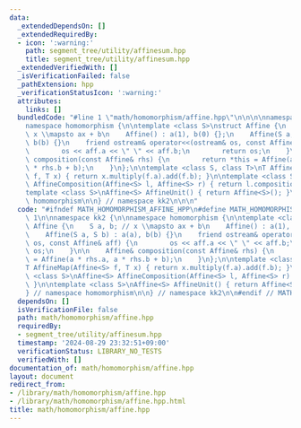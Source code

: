 ```yaml
---
data:
  _extendedDependsOn: []
  _extendedRequiredBy:
  - icon: ':warning:'
    path: segment_tree/utility/affinesum.hpp
    title: segment_tree/utility/affinesum.hpp
  _extendedVerifiedWith: []
  _isVerificationFailed: false
  _pathExtension: hpp
  _verificationStatusIcon: ':warning:'
  attributes:
    links: []
  bundledCode: "#line 1 \"math/homomorphism/affine.hpp\"\n\n\n\nnamespace kk2 {\n\n\
    namespace homomorphism {\n\ntemplate <class S>\nstruct Affine {\n    S a, b; //\
    \ x \\mapsto ax + b\n    Affine() : a(1), b(0) {};\n    Affine(S a, S b) : a(a),\
    \ b(b) {}\n    friend ostream& operator<<(ostream& os, const Affine& aff) {\n\
    \        os << aff.a << \" \" << aff.b;\n        return os;\n    }\n\n    Affine&\
    \ composition(const Affine& rhs) {\n        return *this = Affine(a * rhs.a, a\
    \ * rhs.b + b);\n    }\n};\n\ntemplate <class S, class T>\nT AffineMap(Affine<S>\
    \ f, T x) { return x.multiply(f.a).add(f.b); }\n\ntemplate <class S>\nAffine<S>\
    \ AffineComposition(Affine<S> l, Affine<S> r) { return l.composition(r); }\n\n\
    template <class S>\nAffine<S> AffineUnit() { return Affine<S>(); }\n\n} // namespace\
    \ homomorphism\n\n} // namespace kk2\n\n\n"
  code: "#ifndef MATH_HOMOMORPHISM_AFFINE_HPP\n#define MATH_HOMOMORPHISM_AFFINE_HPP\
    \ 1\n\nnamespace kk2 {\n\nnamespace homomorphism {\n\ntemplate <class S>\nstruct\
    \ Affine {\n    S a, b; // x \\mapsto ax + b\n    Affine() : a(1), b(0) {};\n\
    \    Affine(S a, S b) : a(a), b(b) {}\n    friend ostream& operator<<(ostream&\
    \ os, const Affine& aff) {\n        os << aff.a << \" \" << aff.b;\n        return\
    \ os;\n    }\n\n    Affine& composition(const Affine& rhs) {\n        return *this\
    \ = Affine(a * rhs.a, a * rhs.b + b);\n    }\n};\n\ntemplate <class S, class T>\n\
    T AffineMap(Affine<S> f, T x) { return x.multiply(f.a).add(f.b); }\n\ntemplate\
    \ <class S>\nAffine<S> AffineComposition(Affine<S> l, Affine<S> r) { return l.composition(r);\
    \ }\n\ntemplate <class S>\nAffine<S> AffineUnit() { return Affine<S>(); }\n\n\
    } // namespace homomorphism\n\n} // namespace kk2\n\n#endif // MATH_HOMOMORPHISM_AFFINE_HPP\n"
  dependsOn: []
  isVerificationFile: false
  path: math/homomorphism/affine.hpp
  requiredBy:
  - segment_tree/utility/affinesum.hpp
  timestamp: '2024-08-29 23:32:51+09:00'
  verificationStatus: LIBRARY_NO_TESTS
  verifiedWith: []
documentation_of: math/homomorphism/affine.hpp
layout: document
redirect_from:
- /library/math/homomorphism/affine.hpp
- /library/math/homomorphism/affine.hpp.html
title: math/homomorphism/affine.hpp
---
```

